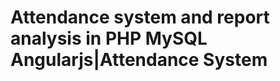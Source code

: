 

Attendance system and report analysis in PHP MySQL Angularjs|Attendance System 
================================================================================================


